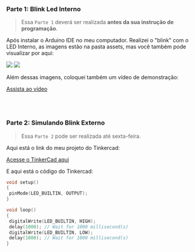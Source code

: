 
### Parte 1: Blink Led Interno  
> Essa `Parte 1` deverá ser realizada **antes da sua instrução de programação**. 

 Após instalar o Arduino IDE no meu computador. Realizei o "blink" com o LED Interno, as imagens estão na pasta assets, mas você também pode visualizar por aqui: 

 <img src='../assets/arduino_off.jpg'>
 <img src='../assets/arduino_on.jpg'>

Além dessas imagens, coloquei também um vídeo de demonstração:

[Assista ao vídeo](./assets/ponderada_arduino.mp4)


<br>
<br>

### Parte 2: Simulando Blink Externo
> Essa `Parte 2` pode ser realizada até sexta-feira.

Aqui está o link do meu projeto do Tinkercad:

[Acesse o TinkerCad aqui](https://www.tinkercad.com/things/l1tUoWue9Gp/editel?sharecode=_YbZGekHWwjFXWMxnF41u0DXea0W1tgicjHLPIhLsnc)


 E aqui está o código do Tinkercad:

 ```cpp
void setup()
{
  pinMode(LED_BUILTIN, OUTPUT);
}

void loop()
{
  digitalWrite(LED_BUILTIN, HIGH);
  delay(1000); // Wait for 1000 millisecond(s)
  digitalWrite(LED_BUILTIN, LOW);
  delay(1000); // Wait for 1000 millisecond(s)
}
 ```


